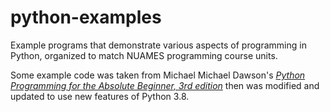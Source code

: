 # python-examples
Example programs that demonstrate various aspects of programming in Python, organized to match NUAMES programming course units.

Some example code was taken from Michael Michael Dawson's *[Python Programming for the Absolute Beginner, 3rd edition](https://www.amazon.com/Python-Programming-Absolute-Beginner-3rd/dp/1435455002/)* then was modified and updated to use new features of Python 3.8.